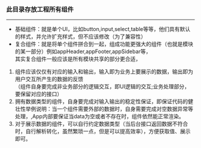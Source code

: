 ### 此目录存放工程所有组件
***
+ 基础组件：就是单个UI，比如button,input,select,table等等，他们具有默认的样式，并允许扩充样式，但不应该修改（为了兼容性）
+ 复合组件：就是将单个组件拼合到一起，组成功能更强大的组件（也就是模块的某一部分）例如appHeader,appFooter,appSidebar等，<br />其实复合组件一般应该是所有模块共享的部分更合适，

1. 组件应该仅仅有对应的输入和输出，输入即为业务上要展示的数据，输出即为用户交互所产生的数据的反馈
<br />（组件自身要完成非业务部分的逻辑交互，即UI逻辑的交互;业务处理部分，要保留对应的接口）
2. 拥有数据类型的组件，自身要完成对输入输出的稳定性保证，即保证代码的健壮性举例说明：当一个组件需要外部的数据时，自身需要完成对空数据异常等处理，<App data={data} />,App内部要保证当data为空或者不存在时，组件依然能正常渲染。
3. 对于展示数据的组件，可以自行约定数据类型（当后台接口返回数据不符合时，自行解析转化，虽然繁琐一点，但是可以提高效率），方便获取值、展示即可。